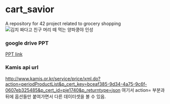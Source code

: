 # cart_savior
A repository for 42 project related to grocery shopping
![김치 짜다고 친구 머리 떼 먹는 양파쿵야 인성](https://scontent-gmp1-1.xx.fbcdn.net/v/t1.0-9/68523665_920286595013777_8017496360037122048_n.jpg?_nc_cat=103&_nc_sid=8024bb&_nc_ohc=1nx5ANFV5MoAX9Cg5am&_nc_ht=scontent-gmp1-1.xx&oh=54e9a9a3083ff4ae8aa14cc5f796d79e&oe=5EC10CA4)

### google drive PPT
[PPT link](https://docs.google.com/presentation/d/1EN3TAtF8lsTNXHVXwIvmMj1gMbD1q4g1TvFnuGrBpf8/edit?usp=sharing)

### Kamis api url
http://www.kamis.or.kr/service/price/xml.do?action=periodProductList&p_cert_key=bceaf385-9d34-4a75-9c6f-0607eb325485&p_cert_id=pje1740&p_returntype=json
여기서 action= 부분과 뒤에 옵션들만 붙여가면서 다른 데이터셋을 볼 수 있음.
